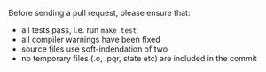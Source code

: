Before sending a pull request, please ensure that:

- all tests pass, i.e. run `make test`
- all compiler warnings have been fixed
- source files use soft-indendation of two
- no temporary files (.o, .pqr, state etc) are included in the commit
